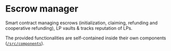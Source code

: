 # Escrow manager

Smart contract managing escrows (initialization, claiming, refunding and cooperative refunding), LP vaults & tracks reputation of LPs.

The provided functionalities are self-contained inside their own components ([`/src/components`](/src/components)).
